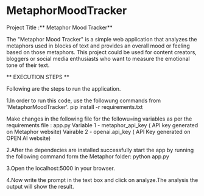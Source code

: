 # MetaphorMoodTracker
Project Title :** Metaphor Mood Tracker**

The "Metaphor Mood Tracker" is a simple web application that analyzes the metaphors used in blocks of text and provides an overall mood or feeling based on those metaphors. This project could be used for content creators, bloggers or social media enthusiasts who want to measure the emotional tone of their text.

** EXECUTION STEPS **

Following are the steps to run the application.

1.In order to run this code, use the followung commands from 'MetaphorMoodTracker'.
pip install -r requirements.txt

Make changes in the following file for the followu=ing variables as per the requirements
file : app.py
Variable 1 - metaphor_api_key ( API key generated on Metaphor website)
Vairable 2 - openai.api_key ( API Key generated on OPEN AI website)


2.After the dependecies are installed successfully start the app by running the following command form the Metaphor folder:
python app.py

3.Open the localhost:5000 in your browser.   

4.Now write the prompt in the text box and click on analyze.The analysis the output will show the result.

